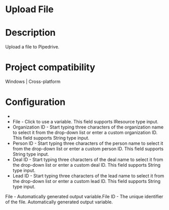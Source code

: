 ﻿# Upload File

# Description

Upload a file to Pipedrive.

# Project compatibility

Windows | Cross-platform

# Configuration

* 
* File - Click to use a variable. This field supports IResource type input.
* Organization ID - Start typing three characters of the organization name to select it from the drop-down list or enter a custom organization ID. This field supports String type input.
* Person ID - Start typing three characters of the person name to select it from the drop-down list or enter a custom person ID. This field supports String type input.
* Deal ID - Start typing three characters of the deal name to select it from the drop-down list or enter a custom deal ID. This field supports String type input.
* Lead ID - Start typing three characters of the lead name to select it from the drop-down list or enter a custom lead ID. This field supports String type input.









File - Automatically generated output variable.File ID - The unique identifier of the file. Automatically generated
                        output variable.
